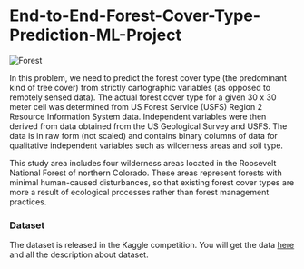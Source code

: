 # End-to-End-Forest-Cover-Type-Prediction-ML-Project

![Forest](C:/Users/abdullah/Downloads/Music/forest.jpg)

In this problem, we need to predict the forest cover type (the predominant kind of tree cover) from strictly cartographic variables (as opposed to remotely sensed data). The actual forest cover type for a given 30 x 30 meter cell was determined from US Forest Service (USFS) Region 2 Resource Information System data. Independent variables were then derived from data obtained from the US Geological Survey and USFS. The data is in raw form (not scaled) and contains binary columns of data for qualitative independent variables such as wilderness areas and soil type. 

This study area includes four wilderness areas located in the Roosevelt National Forest of northern Colorado. These areas represent forests with minimal human-caused disturbances, so that existing forest cover types are more a result of ecological processes rather than forest management practices.

### Dataset
The dataset is released in the Kaggle competition. You will get the data [here](https://www.kaggle.com/c/forest-cover-type-prediction/overview) and all the description about dataset.

